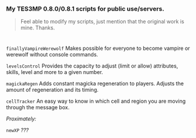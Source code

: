 ### My TES3MP 0.8.0/0.8.1 scripts for public use/servers.

> Feel able to modify my scripts, just mention that the original work is mine. Thanks.
#

```finallyVampireWerewolf``` Makes possible for everyone to become vampire or werewolf without console commands.

```levelsControl``` Provides the capacity to adjust (limit or allow) attributes, skills, level and more to a given number.

```magickaRegen``` Adds constant magicka regeneration to players. Adjusts the amount of regeneration and its timing.

```cellTracker``` An easy way to know in which cell and region you are moving through the message box.

*Proximately:*

```newXP``` *???*
